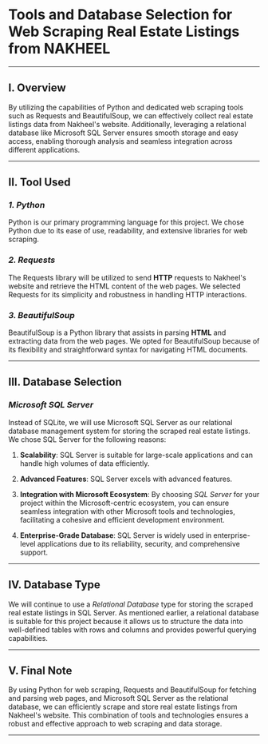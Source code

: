 # Tools and Database Selection for Web Scraping Real Estate Listings from **NAKHEEL**
---
## I. Overview
By utilizing the capabilities of Python and dedicated web scraping tools such as Requests and BeautifulSoup, we can effectively collect real estate listings data from Nakheel's website. Additionally, leveraging a relational database like Microsoft SQL Server ensures smooth storage and easy access, enabling thorough analysis and seamless integration across different applications.

----
## II. Tool Used

### _1. Python_
Python is our primary programming language for this project. We chose Python due to its ease of use, readability, and extensive libraries for web scraping.

### _2. Requests_
The Requests library will be utilized to send **HTTP** requests to Nakheel's website and retrieve the HTML content of the web pages. We selected Requests for its simplicity and robustness in handling HTTP interactions.

### _3. BeautifulSoup_
BeautifulSoup is a Python library that assists in parsing **HTML** and extracting data from the web pages. We opted for BeautifulSoup because of its flexibility and straightforward syntax for navigating HTML documents.

----
## III. Database Selection

###  *Microsoft SQL Server*
Instead of SQLite, we will use Microsoft SQL Server as our relational database management system for storing the scraped real estate listings. We chose SQL Server for the following reasons:

1. **Scalability**: SQL Server is suitable for large-scale applications and can handle high volumes of data efficiently.

2. **Advanced Features**: SQL Server excels with advanced features.

3. **Integration with Microsoft Ecosystem**: By choosing _SQL Server_ for your project within the Microsoft-centric ecosystem, you can ensure seamless integration with other Microsoft tools and technologies, facilitating a cohesive and efficient development environment.

4. **Enterprise-Grade Database**: SQL Server is widely used in enterprise-level applications due to its reliability, security, and comprehensive support.

----
## IV. Database Type
We will continue to use a *Relational Database* type for storing the scraped real estate listings in SQL Server. As mentioned earlier, a relational database is suitable for this project because it allows us to structure the data into well-defined tables with rows and columns and provides powerful querying capabilities.

----
## V. Final Note

By using Python for web scraping, Requests and BeautifulSoup for fetching and parsing web pages, and Microsoft SQL Server as the relational database, we can efficiently scrape and store real estate listings from Nakheel's website. This combination of tools and technologies ensures a robust and effective approach to web scraping and data storage.

----